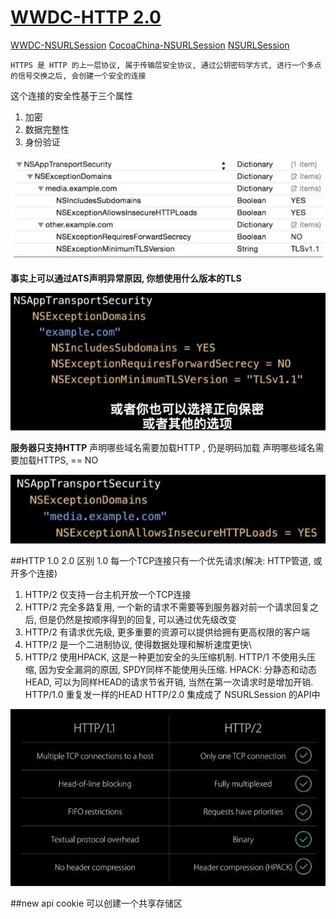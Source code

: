 # [WWDC-HTTP 2.0](https://developer.apple.com/videos/play/wwdc2015/711/)
[WWDC-NSURLSession](https://developer.apple.com/videos/play/wwdc2015/711/)
[CocoaChina-NSURLSession](http://www.cocoachina.com/ios/20160202/15211.html)
[NSURLSession](http://www.cocoachina.com/industry/20131106/7304.html)

	HTTPS 是 HTTP 的上一层协议, 属于传输层安全协议, 通过公钥密码学方式, 进行一个多点的信号交换之后, 会创建一个安全的连接
这个连接的安全性基于三个属性
1. 加密
2. 数据完整性
3. 身份验证

![](media/14637179118872/14637179759821.jpg)


**事实上可以通过ATS声明异常原因, 你想使用什么版本的TLS**

![](media/14637179118872/14637179928940.jpg)


**服务器只支持HTTP**
声明哪些域名需要加载HTTP , 仍是明码加载
声明哪些域名需要加载HTTPS, == NO

![](media/14637179118872/14637180047902.jpg)



##HTTP 1.0 2.0 区别
1.0 每一个TCP连接只有一个优先请求(解决: HTTP管道, 或开多个连接)

1. HTTP/2 仅支持一台主机开放一个TCP连接
2. HTTP/2 完全多路复用, 一个新的请求不需要等到服务器对前一个请求回复之后, 但是仍然是按顺序得到的回复, 可以通过优先级改变
3. HTTP/2 有请求优先级, 更多重要的资源可以提供给拥有更高权限的客户端
4. HTTP/2 是一个二进制协议, 使得数据处理和解析速度更快\
5. HTTP/2 使用HPACK, 这是一种更加安全的头压缩机制. HTTP/1 不使用头压缩, 因为安全漏洞的原因, SPDY同样不能使用头压缩. 
HPACK: 分静态和动态HEAD, 可以为同样HEAD的请求节省开销, 当然在第一次请求时是增加开销. HTTP/1.0 重复发一样的HEAD
HTTP/2.0 集成成了 NSURLSession 的API中

![](media/14637179118872/14637180177905.jpg)


##new api
cookie 可以创建一个共享存储区

